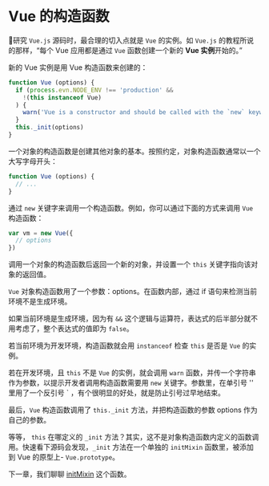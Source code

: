 # Vue 的构造函数

研究 `Vue.js` 源码时，最合理的切入点就是 `Vue` 的实例。如 `Vue.js` 的教程所说的那样，“每个 Vue 应用都是通过 `Vue` 函数创建一个新的 **Vue 实例**开始的。”

新的 Vue 实例是用 Vue 构造函数来创建的：

```javascript
function Vue (options) {
  if (process.evn.NODE_ENV !== 'production' &&
    !(this instanceof Vue)
  ) {
    warn('Vue is a constructor and should be called with the `new` keyword')
  }
  this._init(options)
}
```
一个对象的构造函数是创建其他对象的基本。按照约定，对象构造函数通常以一个大写字母开头：

```javascript
function Vue (options) {
  // ...
}
```

通过 `new` 关键字来调用一个构造函数。例如，你可以通过下面的方式来调用 `Vue` 构造函数：

```javascript
var vm = new Vue({
  // options
})
```

调用一个对象的构造函数后返回一个新的对象，并设置一个 `this` 关键字指向该对象的返回值。

`Vue` 对象构造函数用了一个参数：options。在函数内部，通过 if 语句来检测当前环境不是生成环境。

如果当前环境是生成环境，因为有 `&&` 这个逻辑与运算符，表达式的后半部分就不用考虑了，整个表达式的值即为 `false`。

若当前环境为开发环境，构造函数就会用 `instanceof` 检查 `this` 是否是 `Vue` 的实例。

若在开发环境，且 `this` 不是 `Vue` 的实例，就会调用 `warn` 函数，并传一个字符串作为参数，以提示开发者调用构造函数需要用 `new` 关键字。参数里，在单引号 '' 里用了一个反引号 ` ，有个很明显的好处，就是防止引号过早地结束。

最后，`Vue` 构造函数调用了 `this._init` 方法，并把构造函数的参数 options 作为自己的参数。

等等， `this` 在哪定义的 `_init` 方法？其实，这不是对象构造函数内定义的函数调用。快速看下源码会发现，`_init` 方法在一个单独的 `initMixin` 函数里，被添加到 Vue 的原型上- `Vue.prototype`。

下一章，我们聊聊 [initMixin]() 这个函数。

